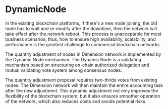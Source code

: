 # DynamicNode  

In the existing blockchain platforms, if there's a new node joining, the old node has to wait and re-modify after the downtime, then the network will take effect after the network reboot. This process is unacceptable for most business scenarios; thus, how to ensure high availability, scalability, and performance is the greatest challenge to commercial blockchain networks.

The quantity adjustment of nodes in Dimension network is implemented by the Dynamic Node mechanism. The Dynamic Node is a validating mechanism based on structuring on-chain authorized delegation and mutual validating vote system among consensus nodes.

The quantity adjustment proposal requires two-thirds votes from existing nodes. The Dimension network will then maintain the entire accounting task after the new adjustment. This dynamic adjustment not only improves the flexibility of the blockchain system, but it also ensures smoother operation of the network, which also reduces costs and avoids potential risks.

